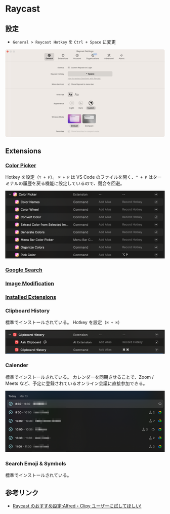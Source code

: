 # Raycast

## 設定

- `General > Reycast Hotkey` を `Ctrl + Space` に変更

![](../assets/img/raycast_settings_01.png)

## Extensions

### [Color Picker](https://www.raycast.com/thomas/color-picker)

Hotkey を設定（`⌥ + P`）。
`⌘ + P` は VS Code のファイルを開く、`^ + P` はターミナルの履歴を戻る機能に設定しているので、競合を回避。

![](../assets/img/raycast_extensions_color_picker_01.png)

### [Google Search](https://www.raycast.com/mblode/google-search)

### [Image Modification](https://www.raycast.com/HelloImSteven/sips)

### [Installed Extensions](https://www.raycast.com/pernielsentikaer/installed-extensions)

### Clipboard History

標準でインストールされている。
Hotkey を設定（`⌘ + ⌘`）

![](../assets/img/raycast_extensions_clipboard_history_01.png)

### Calender

標準でインストールされている。
カレンダーを同期させることで、Zoom / Meets など、予定に登録されているオンライン会議に直接参加できる。

![](../assets/img/raycast_extensions_calender_01.png)

### Search Emoji & Symbols

標準でインストールされている。

## 参考リンク

- [Raycast のおすすめ設定:Alfred・Clipy ユーザーに試してほしい!](https://zenn.dev/jonghyo/articles/raycast-settings)

